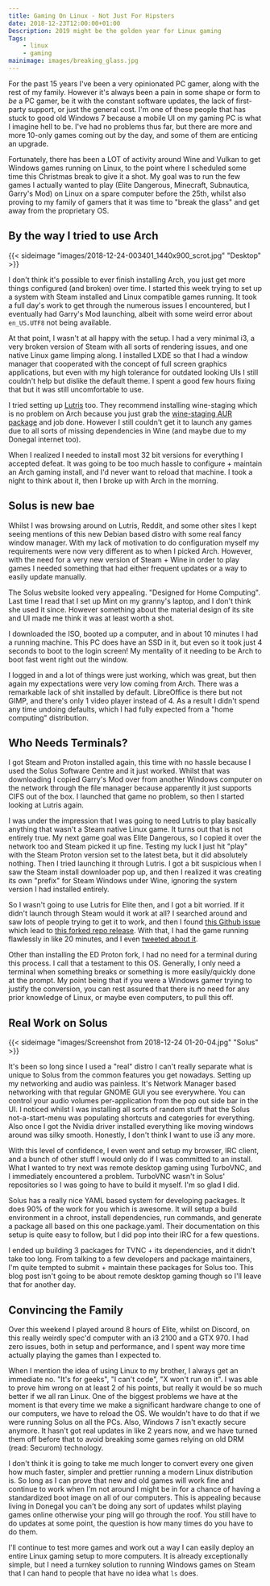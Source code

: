 ```yaml
---
title: Gaming On Linux - Not Just For Hipsters
date: 2018-12-23T12:00:00+01:00
Description: 2019 might be the golden year for Linux gaming
Tags:
    - linux
    - gaming
mainimage: images/breaking_glass.jpg
---
```

For the past 15 years I've been a very opinionated PC gamer, along with the rest of my family. However it's always been a pain in some shape or form to _be_ a PC gamer, be it with the constant software updates, the lack of first-party support, or just the general cost. I'm one of these people that has stuck to good old Windows 7 because a mobile UI on my gaming PC is what I imagine hell to be. I've had no problems thus far, but there are more and more 10-only games coming out by the day, and some of them are enticing an upgrade.

Fortunately, there has been a LOT of activity around Wine and Vulkan to get Windows games running on Linux, to the point where I scheduled some time this Christmas break to give it a shot. My goal was to run the few games I actually wanted to play (Elite Dangerous, Minecraft, Subnautica, Garry's Mod) on Linux on a spare computer before the 25th, whilst also proving to my family of gamers that it was time to "break the glass" and get away from the proprietary OS.

## By the way I tried to use Arch
{{< sideimage "images/2018-12-24-003401_1440x900_scrot.jpg" "Desktop" >}}

I don't think it's possible to ever finish installing Arch, you just get more things configured (and broken) over time. I started this week trying to set up a system with Steam installed and Linux compatible games running. It took a full day's work to get through the numerous issues I encountered, but I eventually had Garry's Mod launching, albeit with some weird error about `en_US.UTF8` not being available.

At that point, I wasn't at all happy with the setup. I had a very minimal i3, a very broken version of Steam with all sorts of rendering issues, and one native Linux game limping along. I installed LXDE so that I had a window manager that cooperated with the concept of full screen graphics applications, but even with my high tolerance for outdated looking UIs I still couldn't help but dislike the default theme. I spent a good few hours fixing that but it was still uncomfortable to use.

I tried setting up [Lutris](https://lutris.net) too. They recommend installing wine-staging which is no problem on Arch because you just grab the [wine-staging AUR package](https://aur.archlinux.org/packages/wine-staging-git/) and job done. However I still couldn't get it to launch any games due to all sorts of missing dependencies in Wine (and maybe due to my Donegal internet too).

When I realized I needed to install most 32 bit versions for everything I accepted defeat. It was going to be too much hassle to configure + maintain an Arch gaming install, and I'd never want to reload that machine. I took a night to think about it, then I broke up with Arch in the morning.

## Solus is new bae

Whilst I was browsing around on Lutris, Reddit, and some other sites I kept seeing mentions of this new Debian based distro with some real fancy window manager. With my lack of motivation to do configuration myself my requirements were now very different as to when I picked Arch. However, with the need for a very new version of Steam + Wine in order to play games I needed something that had either frequent updates or a way to easily update manually.

The Solus website looked very appealing. "Designed for Home Computing". Last time I read that I set up Mint on my granny's laptop, and I don't think she used it since. However something about the material design of its site and UI made me think it was at least worth a shot.

I downloaded the ISO, booted up a computer, and in about 10 minutes I had a running machine. This PC does have an SSD in it, but even so it took just 4 seconds to boot to the login screen! My mentality of it needing to be Arch to boot fast went right out the window.

I logged in and a lot of things were just working, which was great, but then again my expectations were very low coming from Arch. There was a remarkable lack of shit installed by default. LibreOffice is there but not GIMP, and there's only 1 video player instead of 4. As a result I didn't spend any time undoing defaults, which I had fully expected from a "home computing" distribution.

## Who Needs Terminals?

I got Steam and Proton installed again, this time with no hassle because I used the Solus Software Centre and it just worked. Whilst that was downloading I copied Garry's Mod over from another Windows computer on the network through the file manager because apparently it just supports CIFS out of the box. I launched that game no problem, so then I started looking at Lutris again.

I was under the impression that I was going to need Lutris to play basically anything that wasn't a Steam native Linux game. It turns out that is not entirely true. My next game goal was Elite Dangerous, so I copied it over the network too and Steam picked it up fine. Testing my luck I just hit "play" with the Steam Proton version set to the latest beta, but it did absolutely nothing. Then I tried launching it through Lutris. I got a bit suspicious when I saw the Steam install downloader pop up, and then I realized it was creating its own "prefix" for Steam Windows under Wine, ignoring the system version I had installed entirely.

So I wasn't going to use Lutris for Elite then, and I got a bit worried. If it didn't launch through Steam would it work at all? I searched around and saw lots of people trying to get it to work, and then I found [this Github issue](https://github.com/ValveSoftware/Proton/issues/150) which lead to [this forked repo release](https://github.com/redmcg/wine/releases/tag/ED_Proton_3.16-6_Beta). With that, I had the game running flawlessly in like 20 minutes, and I even [tweeted about it](https://twitter.com/m1cr0m4n/status/1076614809414782976).

Other than installing the ED Proton fork, I had no need for a terminal during this process. I call that a testament to this OS. Generally, I only need a terminal when something breaks or something is more easily/quickly done at the prompt. My point being that if you were a Windows gamer trying to justify the conversion, you can rest assured that there is no need for any prior knowledge of Linux, or maybe even computers, to pull this off.

## Real Work on Solus

{{< sideimage "images/Screenshot from 2018-12-24 01-20-04.jpg" "Solus" >}}

It's been so long since I used a "real" distro I can't really separate what is unique to Solus from the common features you get nowadays. Setting up my networking and audio was painless. It's Network Manager based networking with that regular GNOME GUI you see everywhere. You can control your audio volumes per-application from the pop out side bar in the UI. I noticed whilst I was installing all sorts of random stuff that the Solus not-a-start-menu was populating shortcuts and categories for everything. Also once I got the Nvidia driver installed everything like moving windows around was silky smooth. Honestly, I don't think I want to use i3 any more.

With this level of confidence, I even went and setup my browser, IRC client, and a bunch of other stuff I would only do if I was committed to an install. What I wanted to try next was remote desktop gaming using TurboVNC, and I immediately encountered a problem. TurboVNC wasn't in Solus' repositories so I was going to have to build it myself. I'm so glad I did.

Solus has a really nice YAML based system for developing packages. It does 90% of the work for you which is awesome. It will setup a build environment in a chroot, install dependencies, run commands, and generate a package all based on this one package.yaml. Their documentation on this setup is quite easy to follow, but I did pop into their IRC for a few questions.

I ended up building 3 packages for TVNC + its dependencies, and it didn't take too long. From talking to a few developers and package maintainers, I'm quite tempted to submit + maintain these packages for Solus too. This blog post isn't going to be about remote desktop gaming though so I'll leave that for another day.

## Convincing the Family

Over this weekend I played around 8 hours of Elite, whilst on Discord, on this really weirdly spec'd computer with an i3 2100 and a GTX 970. I had zero issues, both in setup and performance, and I spent way more time actually playing the games than I expected to.

When I mention the idea of using Linux to my brother, I always get an immediate no. "It's for geeks", "I can't code", "X won't run on it". I was able to prove him wrong on at least 2 of his points, but really it would be so much better if we all ran Linux. One of the biggest problems we have at the moment is that every time we make a significant hardware change to one of our computers, we have to reload the OS. We wouldn't have to do that if we were running Solus on all the PCs. Also, Windows 7 isn't exactly secure anymore. It hasn't got real updates in like 2 years now, and we have turned them off before that to avoid breaking some games relying on old DRM (read: Securom) technology.

I don't think it is going to take me much longer to convert every one given how much faster, simpler and prettier running a modern Linux distribution is. So long as I can prove that new and old games will work fine and continue to work when I'm not around I might be in for a chance of having a standardized boot image on all of our computers. This is appealing because living in Donegal you can't be doing any sort of updates whilst playing games online otherwise your ping will go through the roof. You still have to do updates at some point, the question is how many times do you have to do them.

I'll continue to test more games and work out a way I can easily deploy an entire Linux gaming setup to more computers. It is already exceptionally simple, but I need a turnkey solution to running Windows games on Steam that I can hand to people that have no idea what `ls` does.
